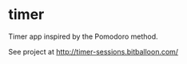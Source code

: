 # timer

Timer app inspired by the Pomodoro method.

See project at http://timer-sessions.bitballoon.com/
